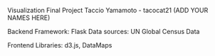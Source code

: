 Visualization Final Project
Taccio Yamamoto - tacocat21
(ADD YOUR NAMES HERE)

Backend
Framework: Flask
Data sources:
UN Global Census Data

Frontend
Libraries: d3.js, DataMaps